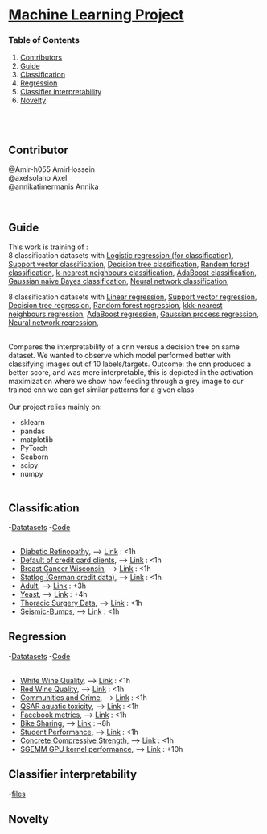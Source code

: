 # [Machine Learning Project](https://github.com/Amir-h055/Comp-472-Line-em-up)
### Table of Contents
1. [Contributors](#Contributor)
2. [Guide](#Guide)
3. [Classification](#Classification)
4. [Regression](#Regression)
5. [Classifier interpretability](#Classifier-interpretability)
6. [Novelty](#Novelty)




</br>
</br>


## Contributor

@Amir-h055 AmirHossein </br>
@axelsolano Axel </br>
@annikatimermanis Annika </br>

</br>

##  Guide

This work is training of :
</br>8 classification datasets with 
    [Logistic regression (for classification)](https://scikit-learn.org/stable/modules/generated/sklearn.linear_model.LogisticRegression.html), 
    [Support vector classification](https://scikit-learn.org/stable/modules/generated/sklearn.svm.SVC.html), 
    [Decision tree classification](https://scikit-learn.org/stable/modules/generated/sklearn.tree.DecisionTreeClassifier.html), 
    [Random forest classification](https://scikit-learn.org/stable/modules/generated/sklearn.ensemble.RandomForestClassifier.html), 
    [k-nearest neighbours classification](https://scikit-learn.org/stable/modules/generated/sklearn.neighbors.KNeighborsClassifier.html), 
    [AdaBoost classification](https://scikit-learn.org/stable/modules/generated/sklearn.ensemble.AdaBoostClassifier.html), 
    [Gaussian naive Bayes classification](https://scikit-learn.org/stable/modules/generated/sklearn.naive_bayes.GaussianNB.html), 
    [Neural network classification](https://scikit-learn.org/stable/modules/generated/sklearn.neural_network.MLPClassifier.html), 
</br>

8 classification datasets with 
    [Linear regression](https://scikit-learn.org/stable/modules/generated/sklearn.linear_model.LinearRegression.html), 
    [Support vector regression](https://scikit-learn.org/stable/modules/generated/sklearn.svm.SVR.html), 
    [Decision tree regression](https://scikit-learn.org/stable/modules/generated/sklearn.tree.DecisionTreeRegressor.html), 
    [Random forest regression](https://scikit-learn.org/stable/modules/generated/sklearn.ensemble.RandomForestRegressor.html), 
    [kkk-nearest neighbours regression](https://scikit-learn.org/stable/modules/generated/sklearn.neighbors.KNeighborsRegressor.html), 
    [AdaBoost regression](https://scikit-learn.org/stable/modules/generated/sklearn.ensemble.AdaBoostRegressor.html), 
    [Gaussian process regression](https://scikit-learn.org/stable/modules/generated/sklearn.gaussian_process.GaussianProcessRegressor.html), 
    [Neural network regression](https://scikit-learn.org/stable/modules/generated/sklearn.neural_network.MLPRegressor.html), 
    
   </br>
 Compares the interpretability of a cnn versus a decision tree on same dataset. We wanted to observe which model performed better with classifying images out of 10 labels/targets. 
Outcome: the cnn produced a better score, and was more interpretable, this is depicted in the activation maximization where we show how feeding through a grey image to our trained cnn we can get similar patterns for a given class

    
   </br>
      </br>
Our project relies mainly on:

- sklearn
- pandas
- matplotlib
- PyTorch 
- Seaborn
- scipy
- numpy
   </br>
   </br>
    
## Classification
  -[Datatasets](project/Regression/Regression_Datasets)
  -[Code](project/Regression)
    </br>
  </br>   

-  [Diabetic Retinopathy](project/Classification/Diabetic_Retinopathy.ipynb), -->  [Link](https://archive.ics.uci.edu/ml/datasets/Diabetic+Retinopathy+Debrecen+Data+Set)  : <1h
-  [Default of credit card clients](project/Classification/Credit_Card_Clients.ipynb), -->  [Link](https://archive.ics.uci.edu/ml/datasets/default+of+credit+card+clients)  : <1h
-  [Breast Cancer Wisconsin](project/Classification/Breast_Cancer_Wisconsin.ipynb), -->  [Link](https://archive.ics.uci.edu/ml/datasets/Breast+Cancer+Wisconsin+(Diagnostic))  : <1h
-  [Statlog (German credit data)](project/Classification/German_Credit_Data.ipynb), -->  [Link](https://archive.ics.uci.edu/ml/datasets/Statlog+(German+Credit+Data))  : <1h
-  [Adult](project/Classification/Adult.ipynb), -->  [Link](https://archive.ics.uci.edu/ml/datasets/adult)  : +3h
-  [Yeast](project/Classification/Yeast.ipynb), -->  [Link](https://archive.ics.uci.edu/ml/datasets/Yeast)  : +4h
-  [Thoracic Surgery Data](project/Classification/Thoracic_Surgery_Data.ipynb), -->  [Link](https://archive.ics.uci.edu/ml/datasets/Thoracic+Surgery+Data)  : <1h
-  [Seismic-Bumps](project/Classification/Seismic_Bumps.ipynb), -->  [Link](https://archive.ics.uci.edu/ml/datasets/seismic-bumps)  : <1h



  
  
## Regression
  -[Datatasets](project/Classification/Classification_Datasets)
  -[Code](project/Classification)
   </br>
     </br> 
     
-  [White Wine Quality](project/Regression/White_Wine_Quality.ipynb), -->  [Link](http://archive.ics.uci.edu/ml/datasets/Wine+Quality)  : <1h
-  [Red Wine Quality](project/Regression/Red_Wine_Quality.ipynb), -->  [Link](http://archive.ics.uci.edu/ml/datasets/Wine+Quality)  : <1h
-  [Communities and Crime](project/Regression/Communities_and_Crime.ipynb), -->  [Link](http://archive.ics.uci.edu/ml/datasets/Communities+and+Crime)  : <1h
-  [QSAR aquatic toxicity](project/Regression/QSAR_Aquatic_Toxicity.ipynb), -->  [Link](http://archive.ics.uci.edu/ml/datasets/QSAR+aquatic+toxicity)  : <1h
-  [Facebook metrics](project/Regression/Facebook_Metrics.ipynb), -->  [Link](http://archive.ics.uci.edu/ml/datasets/Facebook+metrics)  : <1h
-  [Bike Sharing](project/Regression/Bike_Sharing.ipynb), -->  [Link](http://archive.ics.uci.edu/ml/datasets/Bike+Sharing+Dataset)  : ~8h
-  [Student Performance](project/Regression/Student_Performance.ipynb), -->  [Link](http://archive.ics.uci.edu/ml/datasets/Student+Performance)  : <1h
-  [Concrete Compressive Strength](project/Regression/Concrete_Compressive_Strength.ipynb), -->  [Link](http://archive.ics.uci.edu/ml/datasets/Concrete+Compressive+Strength)  : <1h
-  [SGEMM GPU kernel performance](project/Regression/GPU_Kernel_Performance.ipynb), -->  [Link](http://archive.ics.uci.edu/ml/datasets/SGEMM+GPU+kernel+performance)  : +10h


 

## Classifier interpretability

   -[files](project/Part_3_Dataset)

## Novelty
